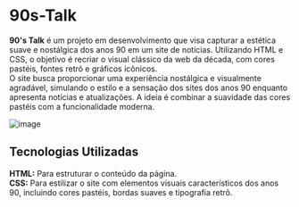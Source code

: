 # 90s-Talk

**90's Talk** é um projeto em desenvolvimento que visa capturar a estética suave e nostálgica dos anos 90 em um site de notícias. Utilizando HTML e CSS, o objetivo é recriar o visual clássico da web da década, com cores pastéis, fontes retrô e gráficos icônicos.<br>
O site busca proporcionar uma experiência nostálgica e visualmente agradável, simulando o estilo e a sensação dos sites dos anos 90 enquanto apresenta notícias e atualizações. A ideia é combinar a suavidade das cores pastéis com a funcionalidade moderna.

![image](https://github.com/user-attachments/assets/cdf0bb75-acce-4d65-b75a-7adceec49f7e)

## Tecnologias Utilizadas

**HTML:** Para estruturar o conteúdo da página.<br>
**CSS:** Para estilizar o site com elementos visuais característicos dos anos 90, incluindo cores pastéis, bordas suaves e tipografia retrô.
